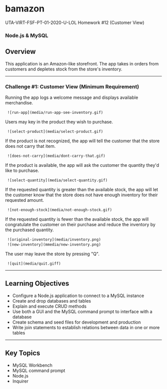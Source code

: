 # bamazon
UTA-VIRT-FSF-PT-01-2020-U-LOL Homework #12 (Customer View)

### Node.js & MySQL

## Overview

This application is an Amazon-like storefront. The app takes in orders from customers and depletes stock from the store's inventory.

- - -


### Challenge #1: Customer View (Minimum Requirement)

Running the app logs a welcome message and displays available merchandise.

     ![run-app](media/run-app-see-inventory.gif)


Users may key in the product they wish to purchase.

     ![select-product](media/select-product.gif)


If the product is not recognized, the app will tell the customer that the store does not carry that item.

     ![does-not-carry](media/dont-carry-that.gif)


If the product is available, the app will ask the customer the quantity they'd like to purchase.

     ![select-quantity](media/select-quantity.gif)


If the requested quantity is greater than the available stock, the app will let the customer know that the store does not have enough inventory for their requested amount.

     ![not-enough-stock](media/not-enough-stock.gif)


If the requested quantity is fewer than the available stock, the app will congratulate the customer on their purchase and reduce the inventory by the purchased quantity.

     ![original-inventory](media/inventory.png)
     ![new-inventory](mmedia/new-inventory.png)

The user may leave the store by pressing "Q".

     ![quit](media/quit.giff)

- - -

## Learning Objectives
* Configure a Node.js application to connect to a MySQL instance
* Create and drop databases and tables 
* Explain and execute CRUD methods
* Use both a GUI and the MySQL command prompt to interface with a database
* Create schema and seed files for development and production
* Write join statements to establish relations between data in one or more tables

- - -

## Key Topics
* MySQL Workbench
* MySQL command prompt
* Node.js
* Inquirer